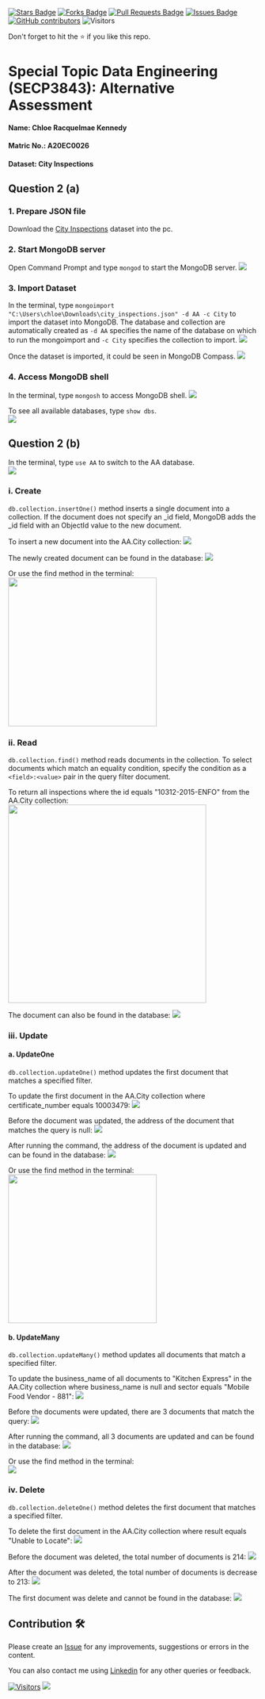 <a href="https://github.com/drshahizan/SECP3843/stargazers"><img src="https://img.shields.io/github/stars/drshahizan/SECP3843" alt="Stars Badge"/></a>
<a href="https://github.com/drshahizan/SECP3843/network/members"><img src="https://img.shields.io/github/forks/drshahizan/SECP3843" alt="Forks Badge"/></a>
<a href="https://github.com/drshahizan/SECP3843/pulls"><img src="https://img.shields.io/github/issues-pr/drshahizan/SECP3843" alt="Pull Requests Badge"/></a>
<a href="https://github.com/drshahizan/SECP3843/issues"><img src="https://img.shields.io/github/issues/drshahizan/SECP3843" alt="Issues Badge"/></a>
<a href="https://github.com/drshahizan/SECP3843/graphs/contributors"><img alt="GitHub contributors" src="https://img.shields.io/github/contributors/drshahizan/SECP3843?color=2b9348"></a>
![Visitors](https://api.visitorbadge.io/api/visitors?path=https%3A%2F%2Fgithub.com%2Fdrshahizan%2FSECP3843&labelColor=%23d9e3f0&countColor=%23697689&style=flat)

Don't forget to hit the :star: if you like this repo.

# Special Topic Data Engineering (SECP3843): Alternative Assessment

#### Name: Chloe Racquelmae Kennedy
#### Matric No.: A20EC0026
#### Dataset: City Inspections	

## Question 2 (a)
### 1. Prepare JSON file 
Download the [City Inspections](https://github.com/drshahizan/dataset/tree/main/mongodb/08-city_inspections) dataset into the pc. 

### 2. Start MongoDB server
Open Command Prompt and type `mongod` to start the MongoDB server.
<img  src="./files/images/start_server.jpg"></img>

### 3. Import Dataset
In the terminal, type `mongoimport "C:\Users\chloe\Downloads\city_inspections.json" -d AA -c City` to import the dataset into MongoDB. The database and collection are automatically created as `-d AA` specifies the name of the database on which to run the mongoimport and `-c City` specifies the collection to import.
<img  src="./files/images/import.jpg"></img>

Once the dataset is imported, it could be seen in MongoDB Compass.
<img  src="./files/images/database.jpg"></img>

### 4. Access MongoDB shell
In the terminal, type `mongosh` to access MongoDB shell.
<img  src="./files/images/mongosh.jpg"></img>

To see all available databases, type `show dbs`.<br>
<img  src="./files/images/show_dbs.jpg"></img>

## Question 2 (b)
In the terminal, type `use AA` to switch to the AA database.<br>
<img  src="./files/images/use_AA.jpg"></img>

### i. Create
`db.collection.insertOne()` method inserts a single document into a collection. If the document does not specify an _id field, MongoDB adds the _id field with an ObjectId value to the new document. 

To insert a new document into the AA.City collection:
<img  src="./files/images/create.jpg"></img>

The newly created document can be found in the database:
<img  src="./files/images/create2.jpg"></img>

Or use the find method in the terminal:<br>
<img  height="300px" src="./files/images/create3.jpg"></img>

### ii. Read
`db.collection.find()` method reads documents in the collection. To select documents which match an equality condition, specify the condition as a `<field>:<value>` pair in the query filter document.

To return all inspections where the id equals "10312-2015-ENFO" from the AA.City collection:
<img  height="400px" src="./files/images/find.jpg"></img>

The document can also be found in the database:
<img  src="./files/images/find2.jpg"></img>

### iii. Update 
#### a. UpdateOne
`db.collection.updateOne()` method updates the first document that matches a specified filter.

To update the first document in the AA.City collection where certificate_number equals 10003479:
<img  src="./files/images/update.jpg"></img>

Before the document was updated, the address of the document that matches the query is null:
<img  src="./files/images/update1.jpg"></img>

After running the command, the address of the document is updated and can be found in the database:
<img  src="./files/images/update2.jpg"></img>

Or use the find method in the terminal:<br>
<img  height="300px" src="./files/images/update3.jpg"></img>

#### b. UpdateMany
`db.collection.updateMany()` method updates all documents that match a specified filter.

To update the business_name of all documents to "Kitchen Express" in the AA.City collection where business_name is null and sector equals "Mobile Food Vendor - 881":
<img  src="./files/images/update_m.jpg"></img>

Before the documents were updated, there are 3 documents that match the query:
<img  src="./files/images/update4.jpg"></img>

After running the command, all 3 documents are updated and can be found in the database:
<img  src="./files/images/update5.jpg"></img>

Or use the find method in the terminal:<br>
<img  src="./files/images/update6.jpg"></img>

### iv. Delete
`db.collection.deleteOne()` method deletes the first document that matches a specified filter.

To delete the first document in the AA.City collection where result equals "Unable to Locate":
<img  src="./files/images/delete.jpg"></img>

Before the document was deleted, the total number of documents is 214:
<img  src="./files/images/delete1.jpg"></img>

After the document was deleted, the total number of documents is decrease to 213:
<img  src="./files/images/delete2.jpg"></img>

The first document was delete and cannot be found in the database:
<img  src="./files/images/delete3.jpg"></img>

## Contribution 🛠️
Please create an [Issue](https://github.com/drshahizan/special-topic-data-engineering/issues) for any improvements, suggestions or errors in the content.

You can also contact me using [Linkedin](https://www.linkedin.com/in/drshahizan/) for any other queries or feedback.

[![Visitors](https://api.visitorbadge.io/api/visitors?path=https%3A%2F%2Fgithub.com%2Fdrshahizan&labelColor=%23697689&countColor=%23555555&style=plastic)](https://visitorbadge.io/status?path=https%3A%2F%2Fgithub.com%2Fdrshahizan)
![](https://hit.yhype.me/github/profile?user_id=81284918)
